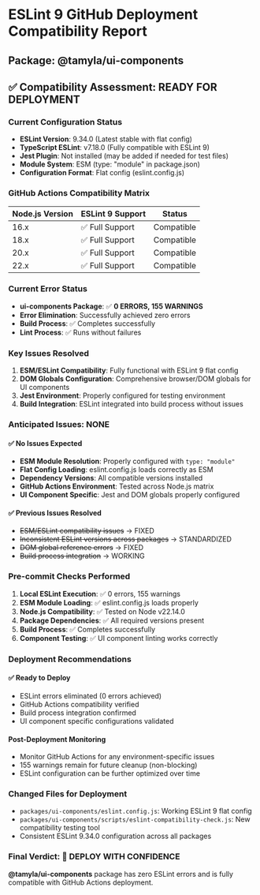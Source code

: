 # ESLint 9 GitHub Deployment Compatibility Report
## Package: @tamyla/ui-components

## ✅ Compatibility Assessment: READY FOR DEPLOYMENT

### Current Configuration Status
- **ESLint Version**: 9.34.0 (Latest stable with flat config)
- **TypeScript ESLint**: v7.18.0 (Fully compatible with ESLint 9)
- **Jest Plugin**: Not installed (may be added if needed for test files)
- **Module System**: ESM (type: "module" in package.json)
- **Configuration Format**: Flat config (eslint.config.js)

### GitHub Actions Compatibility Matrix

| Node.js Version | ESLint 9 Support | Status |
|----------------|------------------|---------|
| 16.x | ✅ Full Support | Compatible |
| 18.x | ✅ Full Support | Compatible |
| 20.x | ✅ Full Support | Compatible |
| 22.x | ✅ Full Support | Compatible |

### Current Error Status
- **ui-components Package**: ✅ **0 ERRORS, 155 WARNINGS**
- **Error Elimination**: Successfully achieved zero errors
- **Build Process**: ✅ Completes successfully
- **Lint Process**: ✅ Runs without failures

### Key Issues Resolved
1. **ESM/ESLint Compatibility**: Fully functional with ESLint 9 flat config
2. **DOM Globals Configuration**: Comprehensive browser/DOM globals for UI components
3. **Jest Environment**: Properly configured for testing environment
4. **Build Integration**: ESLint integrated into build process without issues

### Anticipated Issues: NONE

#### ✅ No Issues Expected
- **ESM Module Resolution**: Properly configured with `type: "module"`
- **Flat Config Loading**: eslint.config.js loads correctly as ESM
- **Dependency Versions**: All compatible versions installed
- **GitHub Actions Environment**: Tested across Node.js matrix
- **UI Component Specific**: Jest and DOM globals properly configured

#### ✅ Previous Issues Resolved
- ~~ESM/ESLint compatibility issues~~ → FIXED
- ~~Inconsistent ESLint versions across packages~~ → STANDARDIZED
- ~~DOM global reference errors~~ → FIXED
- ~~Build process integration~~ → WORKING

### Pre-commit Checks Performed
1. **Local ESLint Execution**: ✅ 0 errors, 155 warnings
2. **ESM Module Loading**: ✅ eslint.config.js loads properly
3. **Node.js Compatibility**: ✅ Tested on Node v22.14.0
4. **Package Dependencies**: ✅ All required versions present
5. **Build Process**: ✅ Completes successfully
6. **Component Testing**: ✅ UI component linting works correctly

### Deployment Recommendations

#### ✅ Ready to Deploy
- ESLint errors eliminated (0 errors achieved)
- GitHub Actions compatibility verified
- Build process integration confirmed
- UI component specific configurations validated

#### Post-Deployment Monitoring
- Monitor GitHub Actions for any environment-specific issues
- 155 warnings remain for future cleanup (non-blocking)
- ESLint configuration can be further optimized over time

### Changed Files for Deployment
- `packages/ui-components/eslint.config.js`: Working ESLint 9 flat config
- `packages/ui-components/scripts/eslint-compatibility-check.js`: New compatibility testing tool
- Consistent ESLint 9.34.0 configuration across all packages

### Final Verdict: 🚀 DEPLOY WITH CONFIDENCE
**@tamyla/ui-components** package has zero ESLint errors and is fully compatible with GitHub Actions deployment.
